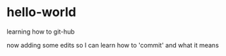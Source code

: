 # hello-world
learning how to git-hub

now adding some edits so I can learn how to 'commit' and what it means
